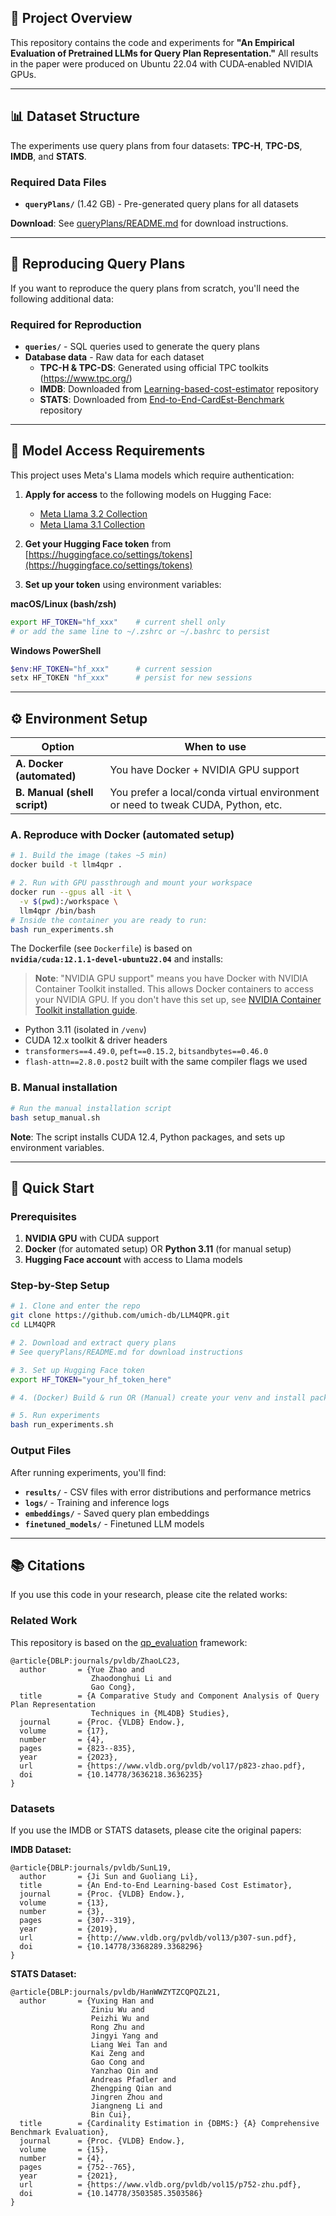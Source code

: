 ## 📑 Project Overview

This repository contains the code and experiments for **"An Empirical Evaluation of Pretrained LLMs for Query Plan Representation."**
All results in the paper were produced on Ubuntu 22.04 with CUDA‑enabled NVIDIA GPUs.

---

## 📊 Dataset Structure

The experiments use query plans from four datasets: **TPC-H**, **TPC-DS**, **IMDB**, and **STATS**.

### Required Data Files
- **`queryPlans/`** (1.42 GB) - Pre-generated query plans for all datasets

**Download**: See [queryPlans/README.md](queryPlans/README.md) for download instructions.

---

## 🔄 Reproducing Query Plans

If you want to reproduce the query plans from scratch, you'll need the following additional data:

### Required for Reproduction
- **`queries/`** - SQL queries used to generate the query plans
- **Database data** - Raw data for each dataset
  - **TPC-H & TPC-DS**: Generated using official TPC toolkits (https://www.tpc.org/)
  - **IMDB**: Downloaded from [Learning-based-cost-estimator](https://github.com/greatji/Learning-based-cost-estimator?tab=readme-ov-file) repository
  - **STATS**: Downloaded from [End-to-End-CardEst-Benchmark](https://github.com/wuziniu/End-to-End-CardEst-Benchmark/tree/master/datasets/stats_simplified) repository

---

## 🔑 Model Access Requirements

This project uses Meta's Llama models which require authentication:

1. **Apply for access** to the following models on Hugging Face:
   - [Meta Llama 3.2 Collection](https://huggingface.co/collections/meta-llama/llama-32-66f448ffc8c32f949b04c8cf)
   - [Meta Llama 3.1 Collection](https://huggingface.co/collections/meta-llama/llama-31-669fc079a0c406a149a5738f)

2. **Get your Hugging Face token** from [https://huggingface.co/settings/tokens](https://huggingface.co/settings/tokens)

3. **Set up your token** using environment variables:

**macOS/Linux (bash/zsh)**
```bash
export HF_TOKEN="hf_xxx"    # current shell only
# or add the same line to ~/.zshrc or ~/.bashrc to persist
```

**Windows PowerShell**
```powershell
$env:HF_TOKEN="hf_xxx"      # current session
setx HF_TOKEN "hf_xxx"      # persist for new sessions
```

---

## ⚙️ Environment Setup

| Option                       | When to use                                                                      |
| ---------------------------- | -------------------------------------------------------------------------------- |
| **A. Docker (automated)**    | You have Docker + NVIDIA GPU support                                             |
| **B. Manual (shell script)** | You prefer a local/conda virtual environment or need to tweak CUDA, Python, etc. |

### A. Reproduce with Docker (automated setup)

```bash
# 1. Build the image (takes ~5 min)
docker build -t llm4qpr .

# 2. Run with GPU passthrough and mount your workspace
docker run --gpus all -it \
  -v $(pwd):/workspace \
  llm4qpr /bin/bash
# Inside the container you are ready to run:
bash run_experiments.sh
```

The Dockerfile (see `Dockerfile`) is based on **`nvidia/cuda:12.1.1‑devel‑ubuntu22.04`** and installs:

> **Note**: "NVIDIA GPU support" means you have Docker with NVIDIA Container Toolkit installed. This allows Docker containers to access your NVIDIA GPU. If you don't have this set up, see [NVIDIA Container Toolkit installation guide](https://docs.nvidia.com/datacenter/cloud-native/container-toolkit/install-guide.html).

* Python 3.11 (isolated in `/venv`)
* CUDA 12.x toolkit & driver headers
* `transformers==4.49.0`, `peft==0.15.2`, `bitsandbytes==0.46.0`
* `flash‑attn==2.8.0.post2` built with the same compiler flags we used

### B. Manual installation

```bash
# Run the manual installation script
bash setup_manual.sh
```

**Note**: The script installs CUDA 12.4, Python packages, and sets up environment variables.

---

## 🏃 Quick Start

### Prerequisites
1. **NVIDIA GPU** with CUDA support
2. **Docker** (for automated setup) OR **Python 3.11** (for manual setup)
3. **Hugging Face account** with access to Llama models

### Step-by-Step Setup

```bash
# 1. Clone and enter the repo
git clone https://github.com/umich-db/LLM4QPR.git
cd LLM4QPR

# 2. Download and extract query plans
# See queryPlans/README.md for download instructions

# 3. Set up Hugging Face token
export HF_TOKEN="your_hf_token_here"

# 4. (Docker) Build & run OR (Manual) create your venv and install packages

# 5. Run experiments
bash run_experiments.sh
```

### Output Files

After running experiments, you'll find:
- **`results/`** - CSV files with error distributions and performance metrics
- **`logs/`** - Training and inference logs
- **`embeddings/`** - Saved query plan embeddings
- **`finetuned_models/`** - Finetuned LLM models


---

## 📚 Citations

If you use this code in your research, please cite the related works:

### Related Work
This repository is based on the [qp_evaluation](https://github.com/zhaoyue-ntu/qp_evaluation) framework:

```
@article{DBLP:journals/pvldb/ZhaoLC23,
  author       = {Yue Zhao and
                  Zhaodonghui Li and
                  Gao Cong},
  title        = {A Comparative Study and Component Analysis of Query Plan Representation
                  Techniques in {ML4DB} Studies},
  journal      = {Proc. {VLDB} Endow.},
  volume       = {17},
  number       = {4},
  pages        = {823--835},
  year         = {2023},
  url          = {https://www.vldb.org/pvldb/vol17/p823-zhao.pdf},
  doi          = {10.14778/3636218.3636235}
}
```

### Datasets
If you use the IMDB or STATS datasets, please cite the original papers:

**IMDB Dataset:**
```
@article{DBLP:journals/pvldb/SunL19,
  author       = {Ji Sun and Guoliang Li},
  title        = {An End-to-End Learning-based Cost Estimator},
  journal      = {Proc. {VLDB} Endow.},
  volume       = {13},
  number       = {3},
  pages        = {307--319},
  year         = {2019},
  url          = {http://www.vldb.org/pvldb/vol13/p307-sun.pdf},
  doi          = {10.14778/3368289.3368296}
}
```

**STATS Dataset:**
```
@article{DBLP:journals/pvldb/HanWWZYTZCQPQZL21,
  author       = {Yuxing Han and
                  Ziniu Wu and
                  Peizhi Wu and
                  Rong Zhu and
                  Jingyi Yang and
                  Liang Wei Tan and
                  Kai Zeng and
                  Gao Cong and
                  Yanzhao Qin and
                  Andreas Pfadler and
                  Zhengping Qian and
                  Jingren Zhou and
                  Jiangneng Li and
                  Bin Cui},
  title        = {Cardinality Estimation in {DBMS:} {A} Comprehensive Benchmark Evaluation},
  journal      = {Proc. {VLDB} Endow.},
  volume       = {15},
  number       = {4},
  pages        = {752--765},
  year         = {2021},
  url          = {https://www.vldb.org/pvldb/vol15/p752-zhu.pdf},
  doi          = {10.14778/3503585.3503586}
}
```

